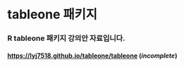 # tableone 패키지
### R tableone 패키지 강의안 자료입니다. 
#### https://lyj7518.github.io/tableone/tableone (*incomplete*)
